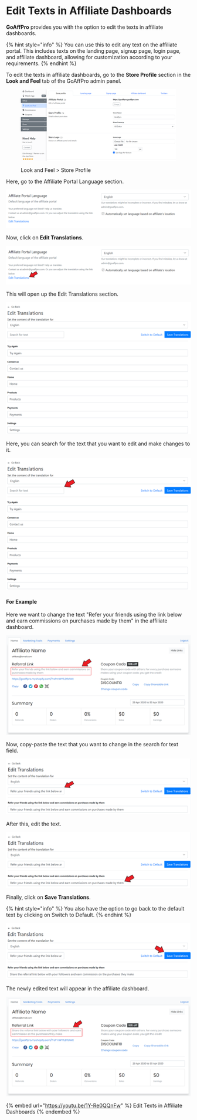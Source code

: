 # Edit Texts in Affiliate Dashboards

**GoAffPro** provides you with the option to edit the texts in affiliate dashboards.

{% hint style="info" %}
You can use this to edit any text on the affiliate portal. This includes texts on the landing page, signup page, login page, and affiliate dashboard, allowing for customization according to your requirements.
{% endhint %}

To edit the texts in affiliate dashboards, go to the **Store Profile** section in the **Look and Feel** tab of the GoAffPro admin panel.

<figure><img src="../.gitbook/assets/image (3635).png" alt=""><figcaption><p>Look and Feel > Store Profile</p></figcaption></figure>

Here, go to the Affiliate Portal Language section.

![Affiliate Portal Language](<../.gitbook/assets/image (2028).png>)

Now, click on **Edit Translations**.

![Click on Edit Translations](<../.gitbook/assets/Annotation 2020-05-12 012458.png>)

This will open up the Edit Translations section.

![Edit Translations](<../.gitbook/assets/Annotation 2020-05-12 012807 (1).png>)

Here, you can search for the text that you want to edit and make changes to it.

![Search for the text and make changes to it](<../.gitbook/assets/Annotation 2020-05-12 012807.png>)

#### For Example

Here we want to change the text "Refer your friends using the link below and earn commissions on purchases made by them" in the affiliate dashboard.&#x20;

![Affiliate Dashboard](<../.gitbook/assets/Annotation 2020-05-12 012209 (1).png>)

Now, copy-paste the text that you want to change in the search for text field.&#x20;

![Paste the text in the search for text field](<../.gitbook/assets/Annotation 2020-05-12 020117 (1).png>)

After this, edit the text.&#x20;

![Edit the text](<../.gitbook/assets/Annotation 2020-05-12 020117.png>)

Finally, click on **Save Translations**.

{% hint style="info" %}
You also have the option to go back to the default text by clicking on Switch to Default.
{% endhint %}

![Save Translations](<../.gitbook/assets/Annotation 2020-05-12 022608.png>)

The newly edited text will appear in the affiliate dashboard.

![](<../.gitbook/assets/Annotation 2020-05-12 022747.png>)

{% embed url="https://youtu.be/1Y-Re0QQnFw" %}
Edit Texts in Affiliate Dashboards
{% endembed %}
